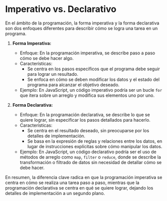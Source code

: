 # Imperativo vs. Declarativo

En el ámbito de la programación, la forma imperativa y la forma declarativa son dos enfoques diferentes para describir cómo se logra una tarea en un programa.

1. **Forma Imperativa:**
   - Enfoque: En la programación imperativa, se describe paso a paso cómo se debe hacer algo.
   - Características:
     - Se centra en los pasos específicos que el programa debe seguir para lograr un resultado.
     - Se enfoca en cómo se deben modificar los datos y el estado del programa para alcanzar el objetivo deseado.
   - Ejemplo: En JavaScript, un código imperativo podría ser un bucle `for` que itera sobre un arreglo y modifica sus elementos uno por uno.

2. **Forma Declarativa:**
   - Enfoque: En la programación declarativa, se describe lo que se quiere lograr, sin especificar los pasos detallados para hacerlo.
   - Características:
     - Se centra en el resultado deseado, sin preocuparse por los detalles de implementación.
     - Se basa en la expresión de reglas y relaciones entre los datos, en lugar de instrucciones explícitas sobre cómo manipular los datos.
   - Ejemplo: En JavaScript, un código declarativo podría ser el uso de métodos de arreglo como `map`, `filter` o `reduce`, donde se describe la transformación o filtrado de datos sin necesidad de detallar cómo se debe hacer.

En resumen, la diferencia clave radica en que la programación imperativa se centra en cómo se realiza una tarea paso a paso, mientras que la programación declarativa se centra en qué se quiere lograr, dejando los detalles de implementación a un segundo plano.
